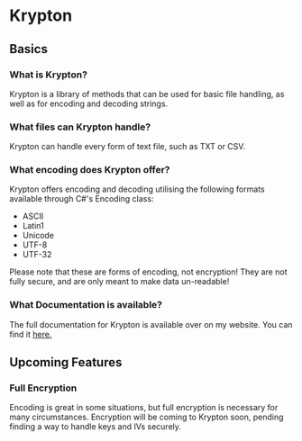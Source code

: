 # Krypton

## Basics
### What is Krypton?
Krypton is a library of methods that can be used for basic file handling, as well as for encoding and decoding strings.  

### What files can Krypton handle?
Krypton can handle every form of text file, such as TXT or CSV.  


### What encoding does Krypton offer?
Krypton offers encoding and decoding utilising the following formats available through C#'s Encoding class:
- ASCII
- Latin1
- Unicode
- UTF-8
- UTF-32

Please note that these are forms of encoding, not encryption! They are not fully secure, and are only meant to make data un-readable!  


### What Documentation is available?
The full documentation for Krypton is available over on my website. You can find it [here.](https://akilgour350.github.io/projects/krypton_documentation.html)

## Upcoming Features
### Full Encryption
Encoding is great in some situations, but full encryption is necessary for many circumstances. Encryption will be coming to Krypton soon, pending finding a way to handle keys and IVs securely.
